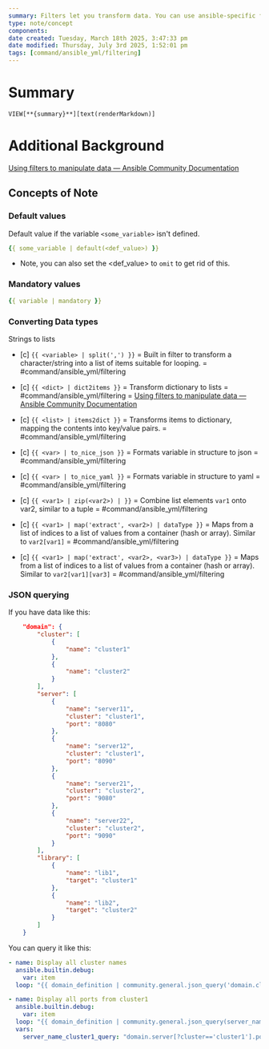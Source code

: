 ```yaml
---
summary: Filters let you transform data. You can use ansible-specific filters, or any filters shipped with Jinja2. You can also use python methods to transform data.
type: note/concept
components: 
date created: Tuesday, March 18th 2025, 3:47:33 pm
date modified: Thursday, July 3rd 2025, 1:52:01 pm
tags: [command/ansible_yml/filtering]
---
```


# Summary
`VIEW[**{summary}**][text(renderMarkdown)]`

# Additional Background
[Using filters to manipulate data — Ansible Community Documentation](https://docs.ansible.com/ansible/latest/playbook_guide/playbooks_filters.html)

## Concepts of Note
### Default values
Default value if the variable `<some_variable>` isn't defined.
```yaml
{{ some_variable | default(<def_value>) }}
```
- Note, you can also set the <def_value> to `omit` to get rid of this.

### Mandatory values
```yml
{{ variable | mandatory }}
```

### Converting Data types
Strings to lists
- [c] `{{ <variable> | split(',') }}` =  Built in filter to transform a character/string into a list of items suitable for looping. = #command/ansible_yml/filtering
<!--ID: 1751434091833-->

- [c] `{{ <dict> | dict2items }}` = Transform dictionary to lists = #command/ansible_yml/filtering = [Using filters to manipulate data — Ansible Community Documentation](https://docs.ansible.com/ansible/latest/playbook_guide/playbooks_filters.html)
<!--ID: 1751434091837-->

- [c] `{{ <list> | items2dict }}` = Transforms items to dictionary, mapping the contents into key/value pairs. = #command/ansible_yml/filtering 
<!--ID: 1751434091840-->

- [c] `{{ <var> | to_nice_json }}` = Formats variable in structure to json = #command/ansible_yml/filtering 
<!--ID: 1751434091844-->

- [c] `{{ <var> | to_nice_yaml }}` = Formats variable in structure to yaml = #command/ansible_yml/filtering 
<!--ID: 1751434091847-->

- [c] `{{ <var1> | zip(<var2>) | }}` = Combine list elements `var1` onto var2, similar to a tuple  = #command/ansible_yml/filtering 
<!--ID: 1751434091851-->

- [c] `{{ <var1> | map('extract', <var2>) | dataType }}` = Maps from a list of indices to a list of values from a container (hash or array). Similar to `var2[var1]` = #command/ansible_yml/filtering 
<!--ID: 1751434091856-->

- [c] `{{ <var1> | map('extract', <var2>, <var3>) | dataType }}` = Maps from a list of indices to a list of values from a container (hash or array). Similar to `var2[var1][var3]` = #command/ansible_yml/filtering 
<!--ID: 1751434091861-->

### JSON querying
If you have data like this:
```json
    "domain": {
        "cluster": [
            {
                "name": "cluster1"
            },
            {
                "name": "cluster2"
            }
        ],
        "server": [
            {
                "name": "server11",
                "cluster": "cluster1",
                "port": "8080"
            },
            {
                "name": "server12",
                "cluster": "cluster1",
                "port": "8090"
            },
            {
                "name": "server21",
                "cluster": "cluster2",
                "port": "9080"
            },
            {
                "name": "server22",
                "cluster": "cluster2",
                "port": "9090"
            }
        ],
        "library": [
            {
                "name": "lib1",
                "target": "cluster1"
            },
            {
                "name": "lib2",
                "target": "cluster2"
            }
        ]
    }
```

You can query it like this:
```yml
- name: Display all cluster names
  ansible.builtin.debug:
    var: item
  loop: "{{ domain_definition | community.general.json_query('domain.cluster[*].name') }}"

- name: Display all ports from cluster1
  ansible.builtin.debug:
    var: item
  loop: "{{ domain_definition | community.general.json_query(server_name_cluster1_query) }}"
  vars:
    server_name_cluster1_query: "domain.server[?cluster=='cluster1'].port"
```